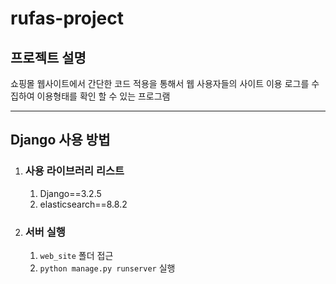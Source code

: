 # rufas-project


## 프로젝트 설명
쇼핑몰 웹사이트에서 간단한 코드 적용을 통해서 웹 사용자들의 사이트 이용 로그를 수집하여 이용형태를 확인 할 수 있는 프로그램

----

## Django 사용 방법

1. ### 사용 라이브러리 리스트
    1. Django==3.2.5
    1. elasticsearch==8.8.2

1. ### 서버 실행
    1. `web_site` 폴더 접근
    1. `python manage.py runserver` 실행

